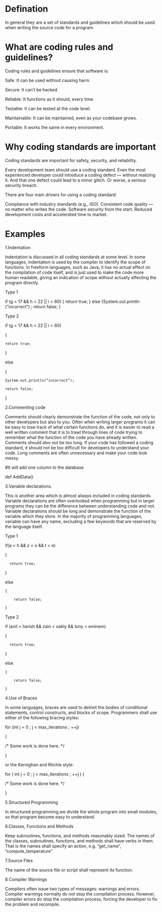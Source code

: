 # Defination

In general they are a set of standards and guidelines which should be used when writing the source code for a program.

# What are coding rules and guidelines?

Coding rules and guidelines ensure that software is:

Safe: It can be used without causing harm.

Secure: It can’t be hacked.

Reliable: It functions as it should, every time.

Testable: It can be tested at the code level.

Maintainable: It can be maintained, even as your codebase grows.

Portable: It works the same in every environment.

# Why coding standards are important

Coding standards are important for safety, security, and reliability.

Every development team should use a coding standard. Even the most experienced developer could introduce a coding defect — without realizing it. And that one defect could lead to a minor glitch. Or worse, a serious security breach.

There are four main drivers for using a coding standard:

Compliance with industry standards (e.g., ISO).
Consistent code quality — no matter who writes the code.
Software security from the start.
Reduced development costs and accelerated time to market.

# Examples

1.Indentation

Indentation is discussed in all coding standards at some level. In some languages, indentation is used by the compiler to identify the scope of functions. In freeform languages, such as Java, it has no actual effect on the compilation of code itself, and is just used to make the code more human readable, giving an indication of scope without actually affecting the program directly.

Type 1

if (g < 17 && h < 22 || i < 60) { return true; } else {System.out.println (“incorrect”) ; return false; }

Type 2

if (g < 17 && h < 22 ||  i < 60) 

{

 	return true; 

}

 else 

{

	System.out.println(“incorrect”);
	
	return false; 

} 


2.Commenting code

Comments should clearly demonstrate the function of the code, not only to other developers but also to you. Often when writing larger programs it can be easy to lose track of what certain functions do, and it is easier to read a well written comment that it is to trawl through lines of code trying to remember what the function of the code you have already written. 
Comments should also not be too long. If your code has followed a coding standard, it should not be too difficult for developers to understand your code. Long comments are often unnecessary and make your code look messy.

#It will add one column to the database

def AddData()

3.Variable declarations.

This is another area which is almost always included in coding standards. Variable declarations are often overlooked when programming but in larger programs they can be the difference between understanding code and not. Variable declarations should be long and demonstrate the function of the variable which they store. In the majority of programming languages, variable can have any name, excluding a few keywords that are reserved by the language itself.

Type 1

if(a < h && z < o && t < e)

  {

      return true;

  }

  else

    {

        return false;

    }
    
Type 2

if (anil < harish && zain < oakly && tony < eminem)

 {

      return true;

 }

  else

    {

        return false;

    }
    
4.Use of Braces

In some languages, braces are used to delimit the bodies of conditional statements, control constructs, and blocks of scope. Programmers shall use either of the following bracing styles:

for (int j = 0 ; j < max_iterations ; ++j)

{

 /* Some work is done here. */

}

or the Kernighan and Ritchie style:

for ( int j = 0 ; j < max_iterations ; ++j ) {

 /* Some work is done here. */

} 

5.Structured Programming

In structured programming,we divide the whole program into small modules, so that program become easy to understand. 

6.Classes, Functions and Methods

Keep subroutines, functions, and methods reasonably sized. The names of the classes, subroutines, functions, and methods shall have verbs in them. That is the names shall specify an action, e.g. “get_name”, “compute_temperature”.

7.Source Files

The name of the source file or script shall represent its function.

8 Compiler Warnings

Compilers often issue two types of messages: warnings and errors. Compiler warnings normally do not stop the compilation process. However, compiler errors do stop the compilation process, forcing the developer to fix the problem and recompile. 

